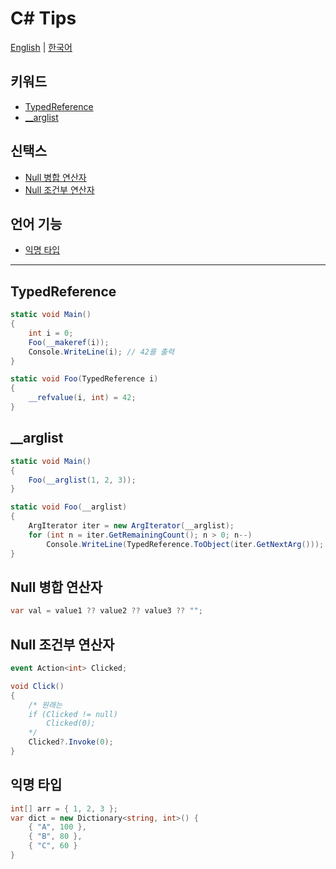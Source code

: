 # C# Tips

[English](https://github.com/phillyai/csharp-tips/blob/master/Readme.md) | [한국어](https://github.com/phillyai/csharp-tips/blob/master/Readme.ko.md)

## 키워드

- [TypedReference](#TypedReference)
- [__arglist](#__arglist)

## 신택스

- [Null 병합 연산자](#Null-병합-연산자)
- [Null 조건부 연산자](#Null-조건부-연산자)

## 언어 기능

- [익명 타입](#익명-타입)

---

## TypedReference

```csharp
static void Main()
{
    int i = 0;
    Foo(__makeref(i));
    Console.WriteLine(i); // 42를 출력
}

static void Foo(TypedReference i)
{
    __refvalue(i, int) = 42;
}
```

## __arglist

```csharp
static void Main()
{
    Foo(__arglist(1, 2, 3));
}

static void Foo(__arglist)
{
    ArgIterator iter = new ArgIterator(__arglist);
    for (int n = iter.GetRemainingCount(); n > 0; n--)
        Console.WriteLine(TypedReference.ToObject(iter.GetNextArg()));
}
```

## Null 병합 연산자

```csharp
var val = value1 ?? value2 ?? value3 ?? "";
```

## Null 조건부 연산자

```csharp
event Action<int> Clicked;

void Click()
{
    /* 원래는
    if (Clicked != null)
        Clicked(0);
    */
    Clicked?.Invoke(0);
}
```

## 익명 타입

```csharp
int[] arr = { 1, 2, 3 };
var dict = new Dictionary<string, int>() {
    { "A", 100 },
    { "B", 80 },
    { "C", 60 }
}
```
